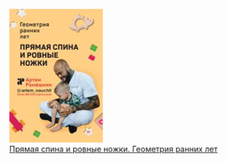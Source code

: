 ![](Прямая%20спина%20и%20ровные%20ножки.%20Геометрия%20ранних%20лет.jpg)  
[Прямая спина и ровные ножки. Геометрия ранних лет](Прямая%20спина%20и%20ровные%20ножки.%20Геометрия%20ранних%20лет.md)
